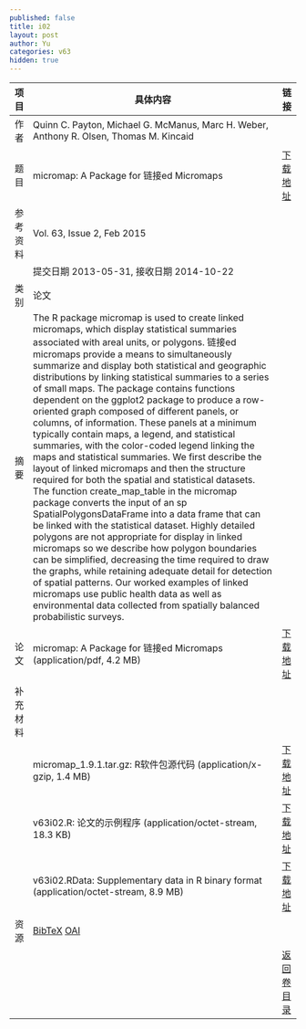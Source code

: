 ```yaml
---
published: false
title: i02
layout: post
author: Yu
categories: v63
hidden: true
---
```


| 项目 | 具体内容 | 链接 |
|---:|---|---|
| 作者 | Quinn C. Payton, Michael G. McManus, Marc H. Weber, Anthony R. Olsen, Thomas M. Kincaid| |
| 题目 |micromap: A Package for 链接ed Micromaps | [下载地址](http://www.jstatsoft.org/v63/i02/paper) |
| 参考资料 |Vol. 63, Issue 2, Feb 2015 | |
| | 提交日期 2013-05-31, 接收日期 2014-10-22| | 
| 类别 | 论文| |
| 摘要 | The R package micromap is used to create linked micromaps, which display statistical summaries associated with areal units, or polygons. 链接ed micromaps provide a means to simultaneously summarize and display both statistical and geographic distributions by linking statistical summaries to a series of small maps. The package contains functions dependent on the ggplot2 package to produce a row-oriented graph composed of different panels, or columns, of information. These panels at a minimum typically contain maps, a legend, and statistical summaries, with the color-coded legend linking the maps and statistical summaries. We first describe the layout of linked micromaps and then the structure required for both the spatial and statistical datasets. The function create_map_table in the micromap package converts the input of an sp SpatialPolygonsDataFrame into a data frame that can be linked with the statistical dataset. Highly detailed polygons are not appropriate for display in linked micromaps so we describe how polygon boundaries can be simplified, decreasing the time required to draw the graphs, while retaining adequate detail for detection of spatial patterns. Our worked examples of linked micromaps use public health data as well as environmental data collected from spatially balanced probabilistic surveys.| |
| 论文 | micromap: A Package for 链接ed Micromaps  (application/pdf, 4.2 MB)| [下载地址](http://www.jstatsoft.org/v63/i02/paper) |
| 补充材料 | | |
| |micromap_1.9.1.tar.gz: R软件包源代码  (application/x-gzip, 1.4 MB)|  [下载地址](http://www.jstatsoft.org/v63/i02/supp/1) |
| |v63i02.R:              论文的示例程序  (application/octet-stream, 18.3 KB)|  [下载地址](http://www.jstatsoft.org/v63/i02/supp/2) |
| |v63i02.RData:          Supplementary data in R binary format  (application/octet-stream, 8.9 MB)|  [下载地址](http://www.jstatsoft.org/v63/i02/supp/3) |
| 资源 | [BibTeX](http://www.jstatsoft.org/v63/i02/bibtex) [OAI](http://www.jstatsoft.org/oai?verb=GetRecord&identifier=oai.jstatsoft/v63/i02&prefix=oai_dc)| |
| |  | [返回卷目录]({{site.baseurl}}/volume/v63.html) |